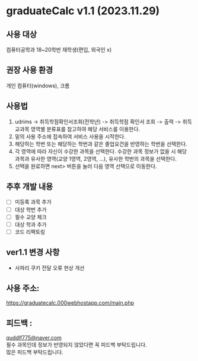 # graduateCalc v1.1 (2023.11.29)
## 사용 대상
컴퓨터공학과 18~20학번 재학생(편입, 외국인 x)

## 권장 사용 환경
개인 컴퓨터(windows), 크롬

## 사용법
1. udrims -> 취득학점확인서조회(전학년) -> 취득학점 확인서 조회 -> 출력 ->
   취득교과목 영역별 분류표를 참고하여 해당 서비스를 이용한다.
2. 밑의 사용 주소에 접속하여 서비스 사용을 시작한다.
3. 해당하는 학번 또는 해당하는 학번과 같은 졸업요건을 반영하는 학번을 선택한다.
4. 각 영역에 따라 자신이 수강한 과목을 선택한다.
   수강한 과목 정보가 없을 시 해당 과목과 유사한 영역(교양 1영역, 2영역, ...), 유사한 학번의 과목을 선택한다. 
6. 선택을 완료하면 next> 버튼을 눌러 다음 영역 선택으로 이동한다.

## 추후 개발 내용
- [ ] 미등록 과목 추가
- [ ] 대상 학번 추가
- [ ] 필수 교양 체크
- [ ] 대상 학과 추가
- [ ] 코드 리팩토링

## ver1.1 변경 사항
- 사파리 쿠키 전달 오류 현상 개선

## 사용 주소:
https://graduatecalc.000webhostapp.com/main.php

## 피드백 :
quddlf775@naver.com
<br>
필수 과목인데 정보가 반영되지 않았다면 꼭 피드백 부탁드립니다.
<br>
많은 피드백 부탁드립니다.
